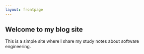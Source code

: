 ```yaml
---
layout: frontpage
---
```


## Welcome to my blog site

This is a simple site where I share my study notes about software engineering.
